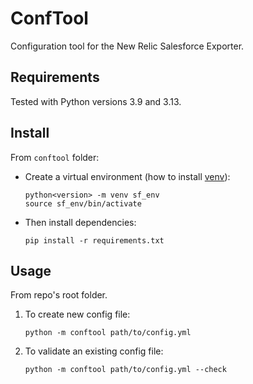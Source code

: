 # ConfTool

Configuration tool for the New Relic Salesforce Exporter.

## Requirements

Tested with Python versions 3.9 and 3.13.

## Install

From `conftool` folder:

- Create a virtual environment (how to install [venv](https://virtualenv.pypa.io/en/latest/installation.html)):

    ```
    python<version> -m venv sf_env
    source sf_env/bin/activate
    ```

- Then install dependencies:

    ```
    pip install -r requirements.txt
    ```

## Usage

From repo's root folder.

1. To create new config file:

    ```
    python -m conftool path/to/config.yml
    ```

1. To validate an existing config file:

    ```
    python -m conftool path/to/config.yml --check
    ```